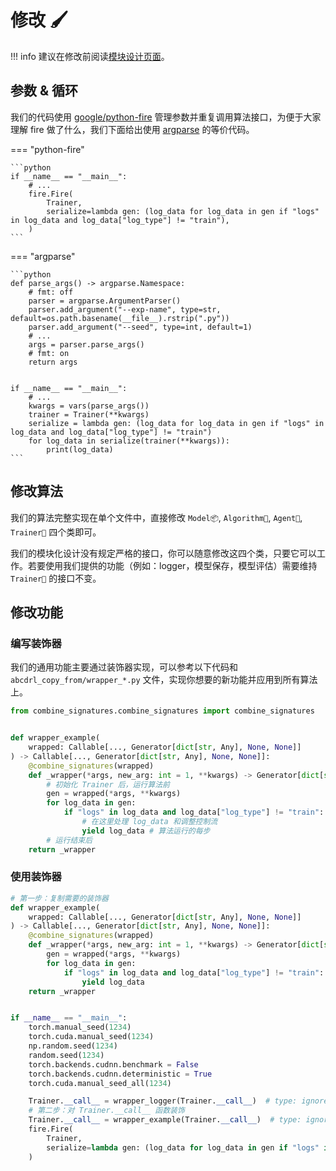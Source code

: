 # 修改 🖌

!!! info
    建议在修改前阅读[模块设计页面](abstractions.zh.md)。

## 参数 & 循环

我们的代码使用 [google/python-fire](https://github.com/google/python-fire) 管理参数并重复调用算法接口，为便于大家理解 fire 做了什么，我们下面给出使用 [argparse](https://docs.python.org/3/library/argparse.html) 的等价代码。

=== "python-fire"

    ```python
    if __name__ == "__main__":
        # ...
        fire.Fire(
            Trainer,
            serialize=lambda gen: (log_data for log_data in gen if "logs" in log_data and log_data["log_type"] != "train"),
        )
    ```

=== "argparse"

    ```python
    def parse_args() -> argparse.Namespace:
        # fmt: off
        parser = argparse.ArgumentParser()
        parser.add_argument("--exp-name", type=str, default=os.path.basename(__file__).rstrip(".py"))
        parser.add_argument("--seed", type=int, default=1)
        # ...
        args = parser.parse_args()
        # fmt: on
        return args


    if __name__ == "__main__":
        # ...
        kwargs = vars(parse_args())
        trainer = Trainer(**kwargs)
        serialize = lambda gen: (log_data for log_data in gen if "logs" in log_data and log_data["log_type"] != "train")
        for log_data in serialize(trainer(**kwargs)):
            print(log_data)
    ```

## 修改算法

我们的算法完整实现在单个文件中，直接修改 `Model📦`, `Algorithm👣`, `Agent🤖`, `Trainer🔁` 四个类即可。

我们的模块化设计没有规定严格的接口，你可以随意修改这四个类，只要它可以工作。若要使用我们提供的功能（例如：logger，模型保存，模型评估）需要维持 `Trainer🔁` 的接口不变。

## 修改功能

### 编写装饰器

我们的通用功能主要通过装饰器实现，可以参考以下代码和 `abcdrl_copy_from/wrapper_*.py` 文件，实现你想要的新功能并应用到所有算法上。

```python hl_lines="8-9 13 15"
from combine_signatures.combine_signatures import combine_signatures


def wrapper_example(
    wrapped: Callable[..., Generator[dict[str, Any], None, None]]
) -> Callable[..., Generator[dict[str, Any], None, None]]:
    @combine_signatures(wrapped)
    def _wrapper(*args, new_arg: int = 1, **kwargs) -> Generator[dict[str, Any], None, None]: # 添加额外的参数
        # 初始化 Trainer 后，运行算法前
        gen = wrapped(*args, **kwargs)
        for log_data in gen:
            if "logs" in log_data and log_data["log_type"] != "train":
                # 在这里处理 log_data 和调整控制流
                yield log_data # 算法运行的每步
        # 运行结束后
    return _wrapper
```

### 使用装饰器

```python hl_lines="1-11 24-25"
# 第一步：复制需要的装饰器
def wrapper_example(
    wrapped: Callable[..., Generator[dict[str, Any], None, None]]
) -> Callable[..., Generator[dict[str, Any], None, None]]:
    @combine_signatures(wrapped)
    def _wrapper(*args, new_arg: int = 1, **kwargs) -> Generator[dict[str, Any], None, None]:
        gen = wrapped(*args, **kwargs)
        for log_data in gen:
            if "logs" in log_data and log_data["log_type"] != "train":
                yield log_data
    return _wrapper


if __name__ == "__main__":
    torch.manual_seed(1234)
    torch.cuda.manual_seed(1234)
    np.random.seed(1234)
    random.seed(1234)
    torch.backends.cudnn.benchmark = False
    torch.backends.cudnn.deterministic = True
    torch.cuda.manual_seed_all(1234)

    Trainer.__call__ = wrapper_logger(Trainer.__call__)  # type: ignore[assignment]
    # 第二步：对 Trainer.__call__ 函数装饰
    Trainer.__call__ = wrapper_example(Trainer.__call__)  # type: ignore[assignment]
    fire.Fire(
        Trainer,
        serialize=lambda gen: (log_data for log_data in gen if "logs" in log_data and log_data["log_type"] != "train"),
    )
```
